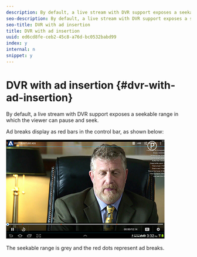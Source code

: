 ```yaml
---
description: By default, a live stream with DVR support exposes a seekable range in which the viewer can pause and seek.
seo-description: By default, a live stream with DVR support exposes a seekable range in which the viewer can pause and seek.
seo-title: DVR with ad insertion
title: DVR with ad insertion
uuid: ed6cd8fe-ceb2-45c8-a76d-bc0532babd99
index: y
internal: n
snippet: y
---
```


# DVR with ad insertion {#dvr-with-ad-insertion}

By default, a live stream with DVR support exposes a seekable range in which the viewer can pause and seek.

Ad breaks display as red bars in the control bar, as shown below:

<!--<a id="fig_720DD22D2318485EAB4BEA55C30D5ECF"></a>-->

![](assets/dvr-with-ads.jpg)

The seekable range is grey and the red dots represent ad breaks. 
